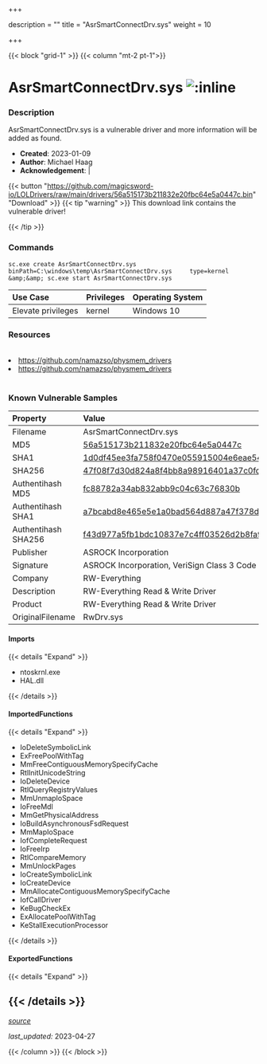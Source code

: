 +++

description = ""
title = "AsrSmartConnectDrv.sys"
weight = 10

+++


{{< block "grid-1" >}}
{{< column "mt-2 pt-1">}}


# AsrSmartConnectDrv.sys ![:inline](/images/twitter_verified.png) 


### Description

AsrSmartConnectDrv.sys is a vulnerable driver and more information will be added as found.

- **Created**: 2023-01-09
- **Author**: Michael Haag
- **Acknowledgement**:  | [](https://twitter.com/)

{{< button "https://github.com/magicsword-io/LOLDrivers/raw/main/drivers/56a515173b211832e20fbc64e5a0447c.bin" "Download" >}}
{{< tip "warning" >}}
This download link contains the vulnerable driver!

{{< /tip >}}

### Commands

```
sc.exe create AsrSmartConnectDrv.sys binPath=C:\windows\temp\AsrSmartConnectDrv.sys     type=kernel &amp;&amp; sc.exe start AsrSmartConnectDrv.sys
```

| Use Case | Privileges | Operating System | 
|:---- | ---- | ---- |
| Elevate privileges | kernel | Windows 10 |

### Resources
<br>
<li><a href=" https://github.com/namazso/physmem_drivers"> https://github.com/namazso/physmem_drivers</a></li>
<li><a href="https://github.com/namazso/physmem_drivers">https://github.com/namazso/physmem_drivers</a></li>
<br>

### Known Vulnerable Samples

| Property           | Value |
|:-------------------|:------|
| Filename           | AsrSmartConnectDrv.sys |
| MD5                | [56a515173b211832e20fbc64e5a0447c](https://www.virustotal.com/gui/file/56a515173b211832e20fbc64e5a0447c) |
| SHA1               | [1d0df45ee3fa758f0470e055915004e6eae54c95](https://www.virustotal.com/gui/file/1d0df45ee3fa758f0470e055915004e6eae54c95) |
| SHA256             | [47f08f7d30d824a8f4bb8a98916401a37c0fd8502db308aba91fe3112b892dcc](https://www.virustotal.com/gui/file/47f08f7d30d824a8f4bb8a98916401a37c0fd8502db308aba91fe3112b892dcc) |
| Authentihash MD5   | [fc88782a34ab832abb9c04c63c76830b](https://www.virustotal.com/gui/search/authentihash%253Afc88782a34ab832abb9c04c63c76830b) |
| Authentihash SHA1  | [a7bcabd8e465e5e1a0bad564d887a47f378dfdaa](https://www.virustotal.com/gui/search/authentihash%253Aa7bcabd8e465e5e1a0bad564d887a47f378dfdaa) |
| Authentihash SHA256| [f43d977a5fb1bdc10837e7c4ff03526d2b8fa9757da9dd8bd6514cd31748a858](https://www.virustotal.com/gui/search/authentihash%253Af43d977a5fb1bdc10837e7c4ff03526d2b8fa9757da9dd8bd6514cd31748a858) |
| Publisher         | ASROCK Incorporation |
| Signature         | ASROCK Incorporation, VeriSign Class 3 Code Signing 2010 CA, VeriSign   |
| Company           | RW-Everything |
| Description       | RW-Everything Read &amp; Write Driver |
| Product           | RW-Everything Read &amp; Write Driver |
| OriginalFilename  | RwDrv.sys |


#### Imports
{{< details "Expand" >}}
* ntoskrnl.exe
* HAL.dll

{{< /details >}}
#### ImportedFunctions
{{< details "Expand" >}}
* IoDeleteSymbolicLink
* ExFreePoolWithTag
* MmFreeContiguousMemorySpecifyCache
* RtlInitUnicodeString
* IoDeleteDevice
* RtlQueryRegistryValues
* MmUnmapIoSpace
* IoFreeMdl
* MmGetPhysicalAddress
* IoBuildAsynchronousFsdRequest
* MmMapIoSpace
* IofCompleteRequest
* IoFreeIrp
* RtlCompareMemory
* MmUnlockPages
* IoCreateSymbolicLink
* IoCreateDevice
* MmAllocateContiguousMemorySpecifyCache
* IofCallDriver
* KeBugCheckEx
* ExAllocatePoolWithTag
* KeStallExecutionProcessor

{{< /details >}}
#### ExportedFunctions
{{< details "Expand" >}}

{{< /details >}}
-----



[*source*](https://github.com/magicsword-io/LOLDrivers/tree/main/yaml/asrsmartconnectdrv.yaml)

*last_updated:* 2023-04-27








{{< /column >}}
{{< /block >}}
